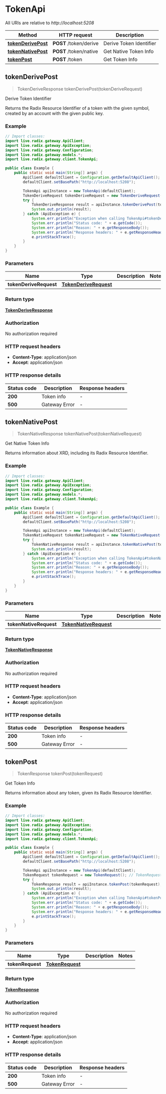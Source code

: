 # TokenApi

All URIs are relative to *http://localhost:5208*

Method | HTTP request | Description
------------- | ------------- | -------------
[**tokenDerivePost**](TokenApi.md#tokenDerivePost) | **POST** /token/derive | Derive Token Identifier
[**tokenNativePost**](TokenApi.md#tokenNativePost) | **POST** /token/native | Get Native Token Info
[**tokenPost**](TokenApi.md#tokenPost) | **POST** /token | Get Token Info



## tokenDerivePost

> TokenDeriveResponse tokenDerivePost(tokenDeriveRequest)

Derive Token Identifier

Returns the Radix Resource Identifier of a token with the given symbol, created by an account with the given public key.

### Example

```java
// Import classes:
import live.radix.gateway.ApiClient;
import live.radix.gateway.ApiException;
import live.radix.gateway.Configuration;
import live.radix.gateway.models.*;
import live.radix.gateway.client.TokenApi;

public class Example {
    public static void main(String[] args) {
        ApiClient defaultClient = Configuration.getDefaultApiClient();
        defaultClient.setBasePath("http://localhost:5208");

        TokenApi apiInstance = new TokenApi(defaultClient);
        TokenDeriveRequest tokenDeriveRequest = new TokenDeriveRequest(); // TokenDeriveRequest | 
        try {
            TokenDeriveResponse result = apiInstance.tokenDerivePost(tokenDeriveRequest);
            System.out.println(result);
        } catch (ApiException e) {
            System.err.println("Exception when calling TokenApi#tokenDerivePost");
            System.err.println("Status code: " + e.getCode());
            System.err.println("Reason: " + e.getResponseBody());
            System.err.println("Response headers: " + e.getResponseHeaders());
            e.printStackTrace();
        }
    }
}
```

### Parameters


Name | Type | Description  | Notes
------------- | ------------- | ------------- | -------------
 **tokenDeriveRequest** | [**TokenDeriveRequest**](TokenDeriveRequest.md)|  |

### Return type

[**TokenDeriveResponse**](TokenDeriveResponse.md)

### Authorization

No authorization required

### HTTP request headers

- **Content-Type**: application/json
- **Accept**: application/json


### HTTP response details
| Status code | Description | Response headers |
|-------------|-------------|------------------|
| **200** | Token info |  -  |
| **500** | Gateway Error |  -  |


## tokenNativePost

> TokenNativeResponse tokenNativePost(tokenNativeRequest)

Get Native Token Info

Returns information about XRD, including its Radix Resource Identifier.

### Example

```java
// Import classes:
import live.radix.gateway.ApiClient;
import live.radix.gateway.ApiException;
import live.radix.gateway.Configuration;
import live.radix.gateway.models.*;
import live.radix.gateway.client.TokenApi;

public class Example {
    public static void main(String[] args) {
        ApiClient defaultClient = Configuration.getDefaultApiClient();
        defaultClient.setBasePath("http://localhost:5208");

        TokenApi apiInstance = new TokenApi(defaultClient);
        TokenNativeRequest tokenNativeRequest = new TokenNativeRequest(); // TokenNativeRequest | 
        try {
            TokenNativeResponse result = apiInstance.tokenNativePost(tokenNativeRequest);
            System.out.println(result);
        } catch (ApiException e) {
            System.err.println("Exception when calling TokenApi#tokenNativePost");
            System.err.println("Status code: " + e.getCode());
            System.err.println("Reason: " + e.getResponseBody());
            System.err.println("Response headers: " + e.getResponseHeaders());
            e.printStackTrace();
        }
    }
}
```

### Parameters


Name | Type | Description  | Notes
------------- | ------------- | ------------- | -------------
 **tokenNativeRequest** | [**TokenNativeRequest**](TokenNativeRequest.md)|  |

### Return type

[**TokenNativeResponse**](TokenNativeResponse.md)

### Authorization

No authorization required

### HTTP request headers

- **Content-Type**: application/json
- **Accept**: application/json


### HTTP response details
| Status code | Description | Response headers |
|-------------|-------------|------------------|
| **200** | Token info |  -  |
| **500** | Gateway Error |  -  |


## tokenPost

> TokenResponse tokenPost(tokenRequest)

Get Token Info

Returns information about any token, given its Radix Resource Identifier.

### Example

```java
// Import classes:
import live.radix.gateway.ApiClient;
import live.radix.gateway.ApiException;
import live.radix.gateway.Configuration;
import live.radix.gateway.models.*;
import live.radix.gateway.client.TokenApi;

public class Example {
    public static void main(String[] args) {
        ApiClient defaultClient = Configuration.getDefaultApiClient();
        defaultClient.setBasePath("http://localhost:5208");

        TokenApi apiInstance = new TokenApi(defaultClient);
        TokenRequest tokenRequest = new TokenRequest(); // TokenRequest | 
        try {
            TokenResponse result = apiInstance.tokenPost(tokenRequest);
            System.out.println(result);
        } catch (ApiException e) {
            System.err.println("Exception when calling TokenApi#tokenPost");
            System.err.println("Status code: " + e.getCode());
            System.err.println("Reason: " + e.getResponseBody());
            System.err.println("Response headers: " + e.getResponseHeaders());
            e.printStackTrace();
        }
    }
}
```

### Parameters


Name | Type | Description  | Notes
------------- | ------------- | ------------- | -------------
 **tokenRequest** | [**TokenRequest**](TokenRequest.md)|  |

### Return type

[**TokenResponse**](TokenResponse.md)

### Authorization

No authorization required

### HTTP request headers

- **Content-Type**: application/json
- **Accept**: application/json


### HTTP response details
| Status code | Description | Response headers |
|-------------|-------------|------------------|
| **200** | Token info |  -  |
| **500** | Gateway Error |  -  |

